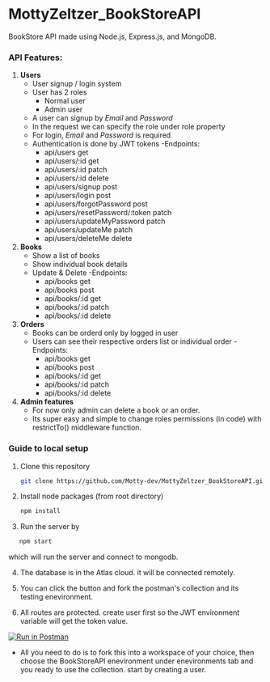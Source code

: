 # MottyZeltzer_BookStoreAPI

BookStore API made using Node.js, Express.js, and MongoDB.

### API Features:

1. **Users**
   - User signup / login system
   - User has 2 roles
     - Normal user
     - Admin user
   - A user can signup by _Email_ and _Password_
   - In the request we can specify the role under role property
   - For login, _Email_ and _Password_ is required
   - Authentication is done by JWT tokens
   -Endpoints: 
      - api/users     get
      - api/users/:id       get
      - api/users/:id       patch
      - api/users/:id       delete
      - api/users/signup      post
      - api/users/login       post
      - api/users/forgotPassword       post
      - api/users/resetPassword/:token       patch
      - api/users/updateMyPassword       patch
      - api/users/updateMe       patch
      - api/users/deleteMe       delete
2. **Books**
   - Show a list of books
   - Show individual book details
   - Update & Delete
   -Endpoints:
      - api/books       get
      - api/books       post
      - api/books/:id        get
      - api/books/:id        patch
      - api/books/:id        delete
3. **Orders**
   - Books can be orderd only by logged in user
   - Users can see their respective orders list or individual order
   -Endpoints:
      - api/books   get
      - api/books   post
      - api/books/:id    get
      - api/books/:id    patch
      - api/books/:id    delete
4. **Admin features**
   - For now only admin can delete a book or an order.
   - Its super easy and simple to change roles permissions (in code) with restrictTo() middleware function.

### Guide to local setup

1. Clone this repository
   ```bash
   git clone https://github.com/Motty-dev/MottyZeltzer_BookStoreAPI.git
   ```
2. Install node packages (from root directory)
   ```bash
   npm install
   ```
3. Run the server by
```bash
   npm start
   ```
which will run the server and connect to mongodb.

4. The database is in the Atlas cloud. it will be connected remotely.

5. You can click the button and fork the postman's collection and its testing enevironment.

6. All routes are protected. create user first so the JWT environment variable will get the token value.

[![Run in Postman](https://run.pstmn.io/button.svg)](https://app.getpostman.com/run-collection/16110378-09602018-bb92-448d-811b-60ebfa9e7332?action=collection%2Ffork&collection-url=entityId%3D16110378-09602018-bb92-448d-811b-60ebfa9e7332%26entityType%3Dcollection%26workspaceId%3D8a4445f3-3425-42bd-a8bf-459af8b49e69#?env%5BBookSotreAPI%5D=W3sia2V5IjoiVVJMIiwidmFsdWUiOiJodHRwOi8vbG9jYWxob3N0OjMwMDAvIiwiZW5hYmxlZCI6dHJ1ZSwidHlwZSI6ImRlZmF1bHQifSx7ImtleSI6IkpXVCIsInZhbHVlIjoiIiwiZW5hYmxlZCI6dHJ1ZSwidHlwZSI6ImRlZmF1bHQifV0=)

- All you need to do is to fork this into a workspace of your choice,
then choose the BookStoreAPI enevironment under enevironments tab and you ready to use the collection.
start by creating a user.